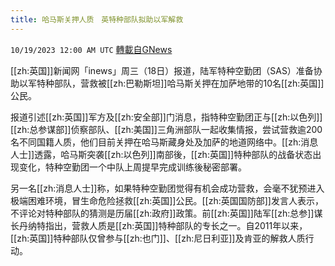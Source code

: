 ```yaml
---
title: 哈马斯关押人质　英特种部队拟助以军解救
---
```

`10/19/2023 12:00 AM UTC` [轉載自GNews](https://gnews.org/articles/1852219)

[[zh:英国]]新闻网「inews」周三（18日）报道，陆军特种空勤团（SAS）准备协助以军特种部队，营救被[[zh:巴勒斯坦]]哈马斯关押在加萨地带的10名[[zh:英国]]公民。

报道引述[[zh:英国]]军方及[[zh:安全部]]门消息，指特种空勤团正与[[zh:以色列]][[zh:总参谋部]]侦察部队、[[zh:美国]]三角洲部队一起收集情报，尝试营救逾200名不同国籍人质，他们目前关押在哈马斯藏身处及加萨的地道网络中。[[zh:消息人士]]透露，哈马斯突袭[[zh:以色列]]南部後，[[zh:英国]]特种部队的战备状态出现变化，特种空勤团一个中队上周提早完成训练後秘密部署。

另一名[[zh:消息人士]]称，如果特种空勤团觉得有机会成功营救，会毫不犹预进入极端困难环境，冒生命危险拯救[[zh:英国]]公民。[[zh:英国国防部]]发言人表示，不评论对特种部队的猜测是历届[[zh:政府]]政策。前[[zh:英国]]陆军[[zh:总参]]谋长丹纳特指出，营救人质是[[zh:英国]]特种部队的专长之一。自2011年以来，[[zh:英国]]特种部队仅曾参与[[zh:也门]]、[[zh:尼日利亚]]及肯亚的解救人质行动。
